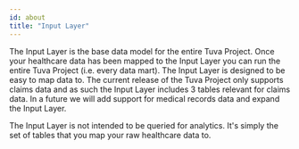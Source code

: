 ```yaml
---
id: about
title: "Input Layer"
---
```


The Input Layer is the base data model for the entire Tuva Project.  Once your healthcare data has been mapped to the Input Layer you can run the entire Tuva Project (i.e. every data mart).  The Input Layer is designed to be easy to map data to.  The current release of the Tuva Project only supports claims data and as such the Input Layer includes 3 tables relevant for claims data.  In a future we will add support for medical records data and expand the Input Layer.

The Input Layer is not intended to be queried for analytics.  It's simply the set of tables that you map your raw healthcare data to.